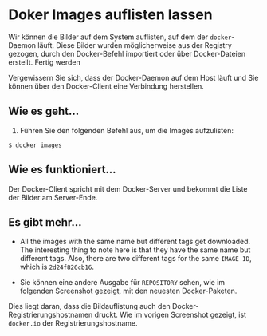 # Doker Images auflisten lassen

Wir können die Bilder auf dem System auflisten, auf dem der `docker`-Daemon läuft. Diese Bilder wurden möglicherweise aus der Registry gezogen, durch den Docker-Befehl importiert oder über Docker-Dateien erstellt.
Fertig werden

Vergewissern Sie sich, dass der Docker-Daemon auf dem Host läuft und Sie können über den Docker-Client eine Verbindung herstellen.

## Wie es geht…

1. Führen Sie den folgenden Befehl aus, um die Images aufzulisten:

`$ docker images`

## Wie es funktioniert…

Der Docker-Client spricht mit dem Docker-Server und bekommt die Liste der Bilder am Server-Ende.

## Es gibt mehr…

* All the images with the same name but different tags get downloaded. The interesting thing to note here is that they have the same name but different tags. Also, there are two different tags for the same `IMAGE ID`, which is `2d24f826cb16`.

* Sie können eine andere Ausgabe für `REPOSITORY` sehen, wie im folgenden Screenshot gezeigt, mit den neuesten Docker-Paketen.

Dies liegt daran, dass die Bildauflistung auch den Docker-Registrierungshostnamen druckt. Wie im vorigen Screenshot gezeigt, ist `docker.io` der Registrierungshostname.
